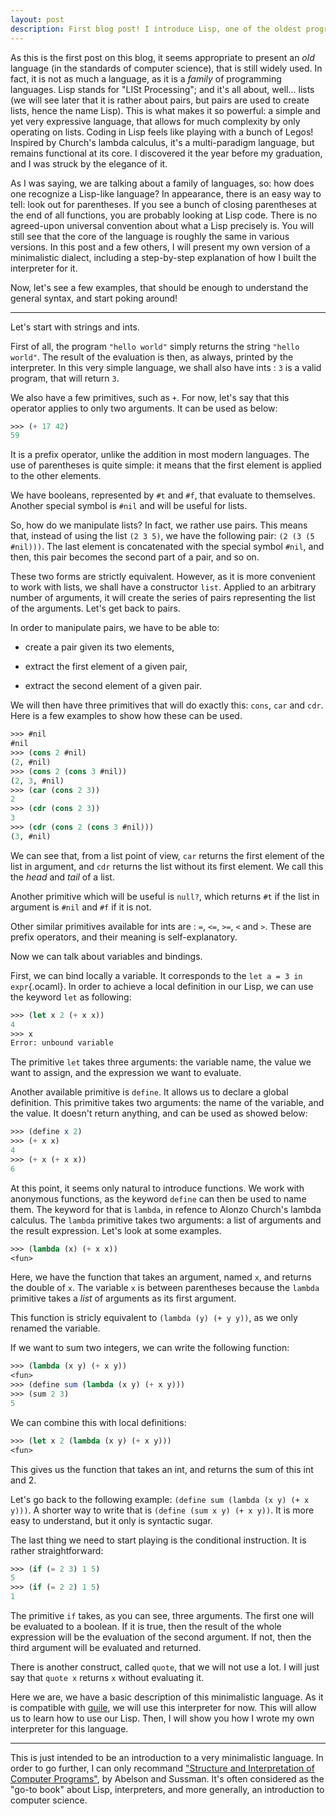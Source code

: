 ```yaml
---
layout: post
description: First blog post! I introduce Lisp, one of the oldest programming languages.
---
```



As this is the first post on this blog, it seems appropriate to present an *old* language (in the standards of computer science), that is still widely used.
In fact, it is not as much a language, as it is a *family* of programming languages. Lisp stands for "LISt Processing"; and it's all about, well... lists (we will see later that it is rather about pairs, but pairs are used to create lists, hence the name Lisp).
This is what makes it so powerful: a simple and yet very expressive language, that allows for much complexity by only operating on lists. Coding in Lisp feels like playing with a bunch of Legos! Inspired by Church's lambda calculus, it's a multi-paradigm language, but remains functional at its core.
I discovered it the year before my graduation, and I was struck by the elegance of it.

As I was saying, we are talking about a family of languages, so: how does one recognize a Lisp-like language?
In appearance, there is an easy way to tell: look out for parentheses. If you see a bunch of closing parentheses at the end of all functions, you are probably looking at Lisp code. There is no agreed-upon universal convention about what a Lisp precisely is. You will still see that the core of the language is roughly the same in various versions. In this post and a few others, I will present my own version of a minimalistic dialect, including a step-by-step explanation of how I built the interpreter for it.

Now, let's see a few examples, that should be enough to understand the general syntax, and start poking around!

------

Let's start with strings and ints.

First of all, the program `"hello world"` simply returns the string `"hello world"`. The result of the evaluation is then, as always, printed by the interpreter.
In this very simple language, we shall also have ints : `3` is a valid program, that will return `3`.

We also have a few primitives, such as `+`. For now, let's say that this operator applies to only two arguments.
It can be used as below:

```scheme
>>> (+ 17 42)
59
```
It is a prefix operator, unlike the addition in most modern languages. The use of parentheses is quite simple: it means that the first element is applied to the other elements.


We have booleans, represented by `#t` and `#f`, that evaluate to themselves. Another special symbol is `#nil` and will be useful for lists.

So, how do we manipulate lists? In fact, we rather use pairs. This means that, instead of using the list `(2 3 5)`, we have the following pair: `(2 (3 (5 #nil)))`. The last element is concatenated with the special symbol `#nil`, and then, this pair becomes the second part of a pair, and so on.

These two forms are strictly equivalent. However, as it is more convenient to work with lists, we shall have a constructor `list`. Applied to an arbitrary number of arguments, it will create the series of pairs representing the list of the arguments. Let's get back to pairs.

In order to manipulate pairs, we have to be able to:

- create a pair given its two elements,

- extract the first element of a given pair,

- extract the second element of a given pair.

We will then have three primitives that will do exactly this: `cons`, `car` and `cdr`.
Here is a few examples to show how these can be used.

```scheme
>>> #nil
#nil
>>> (cons 2 #nil)
(2, #nil)
>>> (cons 2 (cons 3 #nil))
(2, 3, #nil)
>>> (car (cons 2 3))
2
>>> (cdr (cons 2 3))
3
>>> (cdr (cons 2 (cons 3 #nil)))
(3, #nil)
```

We can see that, from a list point of view, `car` returns the first element of the list in argument, and `cdr` returns the list without its first element. We call this the *head* and *tail* of a list.


Another primitive which will be useful is `null?`, which returns `#t` if the list in argument is `#nil` and `#f` if it is not.

Other similar primitives available for ints are : `=`, `<=`, `>=`, `<` and `>`. These are prefix operators, and their meaning is self-explanatory.


Now we can talk about variables and bindings.

First, we can bind locally a variable. It corresponds to the `let a = 3 in expr`{.ocaml}. In order to achieve a local definition in our Lisp, we can use the keyword `let` as following:

```scheme
>>> (let x 2 (+ x x))
4
>>> x
Error: unbound variable
```

The primitive `let` takes three arguments: the variable name, the value we want to assign, and the expression we want to evaluate.

Another available primitive is `define`. It allows us to declare a global definition. This primitive takes two arguments: the name of the variable, and the value.
It doesn't return anything, and can be used as showed below:

```scheme
>>> (define x 2)
>>> (+ x x)
4
>>> (+ x (+ x x))
6
```

At this point, it seems only natural to introduce functions. We work with anonymous functions, as the keyword `define` can then be used to name them.
The keyword for that is `lambda`, in refence to Alonzo Church's lambda calculus. The `lambda` primitive takes two arguments: a list of arguments and the result expression. Let's look at some examples.

```scheme
>>> (lambda (x) (+ x x))
<fun>
```

Here, we have the function that takes an argument, named `x`, and returns the double of `x`. The variable `x` is between parentheses because the `lambda` primitive takes a *list* of arguments as its first argument.

This function is stricly equivalent to `(lambda (y) (+ y y))`, as we only renamed the variable.

If we want to sum two integers, we can write the following function:

```scheme
>>> (lambda (x y) (+ x y))
<fun>
>>> (define sum (lambda (x y) (+ x y)))
>>> (sum 2 3)
5
```

We can combine this with local definitions:

```scheme
>>> (let x 2 (lambda (x y) (+ x y)))
<fun>
```

This gives us the function that takes an int, and returns the sum of this int and 2.

Let's go back to the following example: `(define sum (lambda (x y) (+ x y)))`.
A shorter way to write that is `(define (sum x y) (+ x y))`. It is more easy to understand, but it only is syntactic sugar.

The last thing we need to start playing is the conditional instruction. It is rather straightforward:

```scheme
>>> (if (= 2 3) 1 5)
5
>>> (if (= 2 2) 1 5)
1
```

The primitive `if` takes, as you can see, three arguments. The first one will be evaluated to a boolean. If it is true, then the result of the whole expression will be the evaluation of the second argument. If not, then the third argument will be evaluated and returned.

There is another construct, called `quote`, that we will not use a lot. I will just say that `quote x` returns `x` without evaluating it.

Here we are, we have a basic description of this minimalistic language. As it is compatible with [guile](https://www.gnu.org/software/guile/), we will use this interpreter for now. This will allow us to learn how to use our Lisp. Then, I will show you how I wrote my own interpreter for this language.

-----

This is just intended to be an introduction to a very minimalistic language. In order to go further, I can only recommand ["Structure and Interpretation of Computer Programs"](https://en.wikipedia.org/wiki/Structure_and_Interpretation_of_Computer_Programs), by Abelson and Sussman. It's often considered as the "go-to book" about Lisp, interpreters, and more generally, an introduction to computer science.

